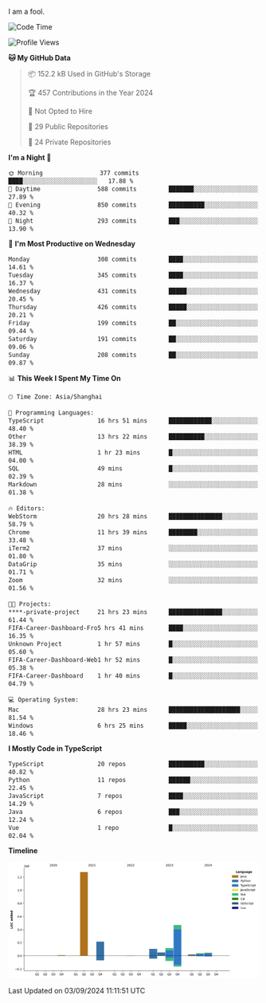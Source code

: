 I am a fool.

<!--START_SECTION:waka-->
![Code Time](http://img.shields.io/badge/Code%20Time-1%2C766%20hrs%2023%20mins-blue)

![Profile Views](http://img.shields.io/badge/Profile%20Views-0-blue)

**🐱 My GitHub Data** 

> 📦 152.2 kB Used in GitHub's Storage 
 > 
> 🏆 457 Contributions in the Year 2024
 > 
> 🚫 Not Opted to Hire
 > 
> 📜 29 Public Repositories 
 > 
> 🔑 24 Private Repositories 
 > 
**I'm a Night 🦉** 

```text
🌞 Morning                377 commits         ████░░░░░░░░░░░░░░░░░░░░░   17.88 % 
🌆 Daytime                588 commits         ███████░░░░░░░░░░░░░░░░░░   27.89 % 
🌃 Evening                850 commits         ██████████░░░░░░░░░░░░░░░   40.32 % 
🌙 Night                  293 commits         ███░░░░░░░░░░░░░░░░░░░░░░   13.90 % 
```
📅 **I'm Most Productive on Wednesday** 

```text
Monday                   308 commits         ████░░░░░░░░░░░░░░░░░░░░░   14.61 % 
Tuesday                  345 commits         ████░░░░░░░░░░░░░░░░░░░░░   16.37 % 
Wednesday                431 commits         █████░░░░░░░░░░░░░░░░░░░░   20.45 % 
Thursday                 426 commits         █████░░░░░░░░░░░░░░░░░░░░   20.21 % 
Friday                   199 commits         ██░░░░░░░░░░░░░░░░░░░░░░░   09.44 % 
Saturday                 191 commits         ██░░░░░░░░░░░░░░░░░░░░░░░   09.06 % 
Sunday                   208 commits         ██░░░░░░░░░░░░░░░░░░░░░░░   09.87 % 
```


📊 **This Week I Spent My Time On** 

```text
🕑︎ Time Zone: Asia/Shanghai

💬 Programming Languages: 
TypeScript               16 hrs 51 mins      ████████████░░░░░░░░░░░░░   48.40 % 
Other                    13 hrs 22 mins      ██████████░░░░░░░░░░░░░░░   38.39 % 
HTML                     1 hr 23 mins        █░░░░░░░░░░░░░░░░░░░░░░░░   04.00 % 
SQL                      49 mins             █░░░░░░░░░░░░░░░░░░░░░░░░   02.39 % 
Markdown                 28 mins             ░░░░░░░░░░░░░░░░░░░░░░░░░   01.38 % 

🔥 Editors: 
WebStorm                 20 hrs 28 mins      ███████████████░░░░░░░░░░   58.79 % 
Chrome                   11 hrs 39 mins      ████████░░░░░░░░░░░░░░░░░   33.48 % 
iTerm2                   37 mins             ░░░░░░░░░░░░░░░░░░░░░░░░░   01.80 % 
DataGrip                 35 mins             ░░░░░░░░░░░░░░░░░░░░░░░░░   01.71 % 
Zoom                     32 mins             ░░░░░░░░░░░░░░░░░░░░░░░░░   01.56 % 

🐱‍💻 Projects: 
****-private-project     21 hrs 23 mins      ███████████████░░░░░░░░░░   61.44 % 
FIFA-Career-Dashboard-Fro5 hrs 41 mins       ████░░░░░░░░░░░░░░░░░░░░░   16.35 % 
Unknown Project          1 hr 57 mins        █░░░░░░░░░░░░░░░░░░░░░░░░   05.60 % 
FIFA-Career-Dashboard-Web1 hr 52 mins        █░░░░░░░░░░░░░░░░░░░░░░░░   05.38 % 
FIFA-Career-Dashboard    1 hr 40 mins        █░░░░░░░░░░░░░░░░░░░░░░░░   04.79 % 

💻 Operating System: 
Mac                      28 hrs 23 mins      ████████████████████░░░░░   81.54 % 
Windows                  6 hrs 25 mins       █████░░░░░░░░░░░░░░░░░░░░   18.46 % 
```

**I Mostly Code in TypeScript** 

```text
TypeScript               20 repos            ██████████░░░░░░░░░░░░░░░   40.82 % 
Python                   11 repos            ██████░░░░░░░░░░░░░░░░░░░   22.45 % 
JavaScript               7 repos             ████░░░░░░░░░░░░░░░░░░░░░   14.29 % 
Java                     6 repos             ███░░░░░░░░░░░░░░░░░░░░░░   12.24 % 
Vue                      1 repo              █░░░░░░░░░░░░░░░░░░░░░░░░   02.04 % 
```



**Timeline**

![Lines of Code chart](https://raw.githubusercontent.com/VeejaLiu/VeejaLiu/master/assets/bar_graph.png)


 Last Updated on 03/09/2024 11:11:51 UTC
<!--END_SECTION:waka-->
